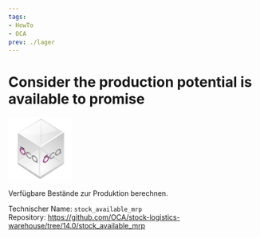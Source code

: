 ```yaml
---
tags:
- HowTo
- OCA
prev: ./lager
---
```

# Consider the production potential is available to promise
![icon_oca_app](assets/icon_oca_app.png)

Verfügbare Bestände zur Produktion berechnen.

Technischer Name: `stock_available_mrp`\
Repository: <https://github.com/OCA/stock-logistics-warehouse/tree/14.0/stock_available_mrp>
